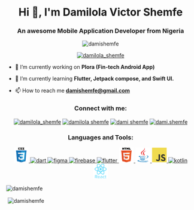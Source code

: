 <h1 align="center">Hi 👋, I'm Damilola Victor Shemfe</h1>
<h3 align="center">An awesome Mobile Application Developer from Nigeria</h3>

<p align="center"> <img src="https://komarev.com/ghpvc/?username=damishemfe&label=Profile%20views&color=0e75b6&style=flat" alt="damishemfe" /> </p>

<p align="center"> <a href="https://twitter.com/damilola_shemfe" target="blank"><img src="https://img.shields.io/twitter/follow/damilola_shemfe?logo=twitter&style=for-the-badge" alt="damilola_shemfe" /></a> </p>

- 🔭 I’m currently working on **Plora (Fin-tech Android App)**

- 🌱 I’m currently learning **Flutter, Jetpack compose, and Swift UI.**

- 📫 How to reach me **damishemfe@gmail.com**

<h3 align="center">Connect with me:</h3>
<p align="center">
<a href="https://twitter.com/damilola_shemfe" target="blank"><img align="center" src="https://raw.githubusercontent.com/rahuldkjain/github-profile-readme-generator/master/src/images/icons/Social/twitter.svg" alt="damilola_shemfe" height="30" width="40" /></a>
<a href="https://linkedin.com/in/damilola shemfe" target="blank"><img align="center" src="https://raw.githubusercontent.com/rahuldkjain/github-profile-readme-generator/master/src/images/icons/Social/linked-in-alt.svg" alt="damilola shemfe" height="30" width="40" /></a>
<a href="https://fb.com/dami shemfe" target="blank"><img align="center" src="https://raw.githubusercontent.com/rahuldkjain/github-profile-readme-generator/master/src/images/icons/Social/facebook.svg" alt="dami shemfe" height="30" width="40" /></a>
<a href="https://instagram.com/dami.shemfe" target="blank"><img align="center" src="https://raw.githubusercontent.com/rahuldkjain/github-profile-readme-generator/master/src/images/icons/Social/instagram.svg" alt="dami.shemfe" height="30" width="40" /></a>
</p>

<h3 align="center">Languages and Tools:</h3>
<p align="center"> <a href="https://www.w3schools.com/css/" target="_blank" rel="noreferrer"> <img src="https://raw.githubusercontent.com/devicons/devicon/master/icons/css3/css3-original-wordmark.svg" alt="css3" width="40" height="40"/> </a> <a href="https://dart.dev" target="_blank" rel="noreferrer"> <img src="https://www.vectorlogo.zone/logos/dartlang/dartlang-icon.svg" alt="dart" width="40" height="40"/> </a> <a href="https://www.figma.com/" target="_blank" rel="noreferrer"> <img src="https://www.vectorlogo.zone/logos/figma/figma-icon.svg" alt="figma" width="40" height="40"/> </a> <a href="https://firebase.google.com/" target="_blank" rel="noreferrer"> <img src="https://www.vectorlogo.zone/logos/firebase/firebase-icon.svg" alt="firebase" width="40" height="40"/> </a> <a href="https://flutter.dev" target="_blank" rel="noreferrer"> <img src="https://www.vectorlogo.zone/logos/flutterio/flutterio-icon.svg" alt="flutter" width="40" height="40"/> </a> <a href="https://www.w3.org/html/" target="_blank" rel="noreferrer"> <img src="https://raw.githubusercontent.com/devicons/devicon/master/icons/html5/html5-original-wordmark.svg" alt="html5" width="40" height="40"/> </a> <a href="https://www.java.com" target="_blank" rel="noreferrer"> <img src="https://raw.githubusercontent.com/devicons/devicon/master/icons/java/java-original.svg" alt="java" width="40" height="40"/> </a> <a href="https://developer.mozilla.org/en-US/docs/Web/JavaScript" target="_blank" rel="noreferrer"> <img src="https://raw.githubusercontent.com/devicons/devicon/master/icons/javascript/javascript-original.svg" alt="javascript" width="40" height="40"/> </a> <a href="https://kotlinlang.org" target="_blank" rel="noreferrer"> <img src="https://www.vectorlogo.zone/logos/kotlinlang/kotlinlang-icon.svg" alt="kotlin" width="40" height="40"/> </a> <a href="https://reactjs.org/" target="_blank" rel="noreferrer"> <img src="https://raw.githubusercontent.com/devicons/devicon/master/icons/react/react-original-wordmark.svg" alt="react" width="40" height="40"/> </a> </p>

<p><img align="center" src="https://github-readme-stats.vercel.app/api/top-langs?username=damishemfe&show_icons=true&locale=en&layout=compact" alt="damishemfe" /></p>

<p>&nbsp;<img align="center" src="https://github-readme-stats.vercel.app/api?username=damishemfe&show_icons=true&locale=en" alt="damishemfe" /></p>


